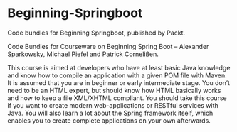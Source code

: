 # Beginning-Springboot
Code bundles for Beginning Springboot, published by Packt.

Code Bundles for Courseware on Beginning Spring Boot – Alexander Sparkowsky, Michael Piefel and Patrick Cornelißen. 

This course is aimed at developers who have at least basic Java knowledge and know how to compile an application with a given POM file with Maven. It is assumed that you are in beginner or early intermediate stage. You don’t need to be an HTML expert, but should know how HTML basically works and how to keep a file XML/XHTML compliant. You should take this course if you want to create modern web-applications or RESTful services with Java. You will also learn a lot about the Spring framework itself, which enables you to create complete applications on your own afterwards.
